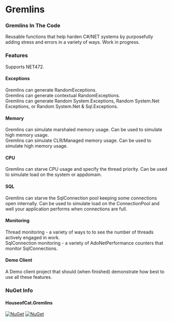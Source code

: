 # Gremlins  

### Gremlins In The Code  

Reusable functions that help harden C#/NET systems by purposefully adding stress and errors in a variety of ways.
Work in progress.  

### Features  
Supports NET472.  

#### Exceptions  
Gremlins can generate RandomExceptions.  
Gremlins can generate contextual RandomExceptions.  
Gremlins can generate Random System.Exceptions, Random System.Net Exceptions, or Random System.Net & Sql.Exceptions.  

#### Memory  
Gremlins can simulate marshaled memory usage. Can be used to simulate high memory usage.  
Gremlins can simulate CLR/Managed memory usage. Can be used to simulate high memory usage.  

#### CPU  
Gremlins can starve CPU usage and specify the thread priority. Can be used to simulate load on the system or appdomain.  

#### SQL  
Gremlins can starve the SqlConnection pool keeping some connections open internally. Can be used to simulate load on the ConnectionPool and well your application performs when connections are full.  

#### Monitoring  
Thread monitoring - a variety of ways to to see the number of threads actively engaged in work.  
SqlConnection monitoring - a variety of AdoNetPerformance counters that monitor SqlConnections.  

#### Demo Client  
A Demo client project that should (when finished) demonstrate how best to use all these features.  


### NuGet Info
#### HouseofCat.Gremlins  
[![NuGet](https://img.shields.io/nuget/dt/HouseofCat.Gremlins.svg)](https://www.nuget.org/packages/HouseofCat.Gremlins/) [![NuGet](https://img.shields.io/nuget/v/HouseofCat.Gremlins.svg)](https://www.nuget.org/packages/HouseofCat.Gremlins/)
